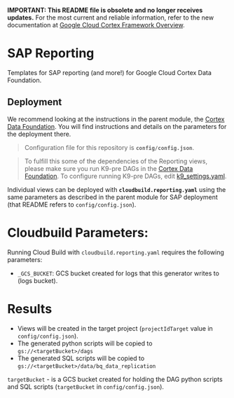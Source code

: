 **IMPORTANT: This README file is obsolete and no longer receives updates.** For the most current and reliable information, refer to the new documentation at [Google Cloud Cortex Framework Overview](https://cloud.google.com/cortex/docs/overview).

# SAP Reporting

Templates for SAP reporting (and more!) for Google Cloud Cortex Data Foundation.

## Deployment

We recommend looking at the instructions in the parent module, the [Cortex Data Foundation](https://github.com/GoogleCloudPlatform/cortex-data-foundation). You will find instructions and details on the parameters for the deployment there.

> Configuration file for this repository is **`config/config.json`**.

> To fulfill this some of the dependencies of the Reporting views, please make sure you run K9-pre DAGs in the [Cortex Data Foundation](https://github.com/GoogleCloudPlatform/cortex-data-foundation).
To configure running K9-pre DAGs, edit [k9_settings.yaml](https://github.com/GoogleCloudPlatform/cortex-data-foundation/tree/main/src/k9/config/k9_settings.yaml).

Individual views can be deployed with **`cloudbuild.reporting.yaml`** using the same parameters as described in the parent module
for SAP deployment (that README refers to `config/config.json`).

# Cloudbuild Parameters:
Running Cloud Build with `cloudbuild.reporting.yaml` requires the following
parameters:
- `_GCS_BUCKET`: GCS bucket created for logs that this generator writes to (logs bucket).

# Results
- Views will be created in the target project (`projectIdTarget` value in `config/config.json`).
- The generated python scripts will be copied to `gs://<targetBucket>/dags`
- The generated SQL scripts will be copied to `gs://<targetBucket>/data/bq_data_replication`

`targetBucket` - is a GCS bucket created for holding the DAG python scripts and SQL scripts
(`targetBucket` in `config/config.json`).
